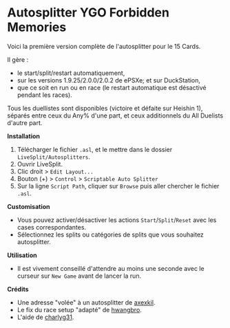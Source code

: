 # Autosplitter YGO Forbidden Memories
Voici la première version complète de l'autosplitter pour le 15 Cards.

Il gère : 
- le start/split/restart automatiquement,
- sur les versions 1.9.25/2.0.0/2.0.2 de ePSXe; et sur DuckStation,
- que ce soit en run ou en race (le restart automatique est désactivé pendant les races).

Tous les duellistes sont disponibles (victoire et défaite sur Heishin 1), séparés entre ceux du Any% d'une part, et ceux additionnels du All Duelists d'autre part.

**Installation**
1. Télécharger le fichier `.asl`, et le mettre dans le dossier `LiveSplit/Autosplitters`.
1. Ouvrir LiveSplit.
1. Clic droit > `Edit Layout...`
1. Bouton (+) > `Control` > `Scriptable Auto Splitter`
1. Sur la ligne `Script Path`, cliquer sur `Browse` puis aller chercher le fichier `.asl`.

**Customisation**
- Vous pouvez activer/désactiver les actions `Start`/`Split`/`Reset` avec les cases correspondantes.
- Sélectionnez les splits ou catégories de splits que vous souhaitez autosplitter.

**Utilisation**
- Il est vivement conseillé d'attendre au moins une seconde avec le curseur sur `New Game` avant de lancer la run.

**Crédits**
- Une adresse "volée" à un autosplitter de [axexkil](https://github.com/axexkil).
- Le fix du race setup "adapté" de [hwangbro](https://github.com/hwangbro).
- L'aide de [charlyg31](https://github.com/charlyg31).
